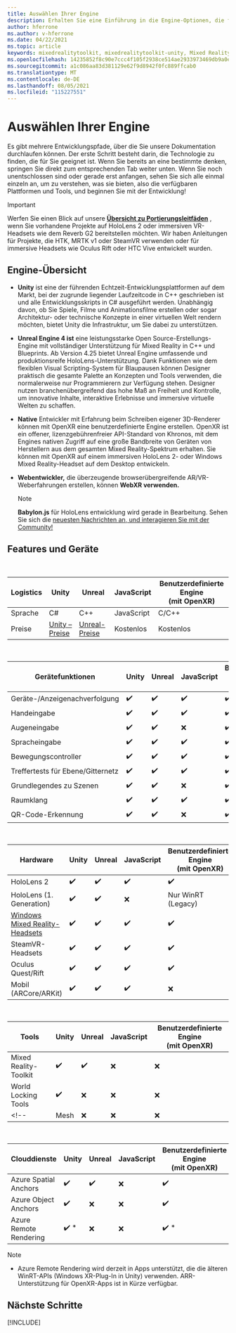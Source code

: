 ```yaml
---
title: Auswählen Ihrer Engine
description: Erhalten Sie eine Einführung in die Engine-Optionen, die für Mixed Reality Entwicklung für HoloLens UND VR verfügbar sind.
author: hferrone
ms.author: v-hferrone
ms.date: 04/22/2021
ms.topic: article
keywords: mixedrealitytoolkit, mixedrealitytoolkit-unity, Mixed Reality-Headset, Windows Mixed Reality-Headset, Virtual Reality-Headset, Unity
ms.openlocfilehash: 14235852f8c90e7ccc4f105f2938ce514ae2933973469db9a0e01bd03d2c1b6d
ms.sourcegitcommit: a1c086aa83d381129e62f9d8942f0fc889ffcab0
ms.translationtype: MT
ms.contentlocale: de-DE
ms.lasthandoff: 08/05/2021
ms.locfileid: "115227551"
---
```

# <a name="choosing-your-engine"></a>Auswählen Ihrer Engine

Es gibt mehrere Entwicklungspfade, über die Sie unsere Dokumentation durchlaufen können. Der erste Schritt besteht darin, die Technologie zu finden, die für Sie geeignet ist. Wenn Sie bereits an eine bestimmte denken, springen Sie direkt zum entsprechenden Tab weiter unten. Wenn Sie noch unentschlossen sind oder gerade erst anfangen, sehen Sie sich alle einmal einzeln an, um zu verstehen, was sie bieten, also die verfügbaren Plattformen und Tools, und beginnen Sie mit der Entwicklung!

> [!IMPORTANT]
> Werfen Sie einen Blick auf unsere **[Übersicht zu Portierungsleitfäden](porting-apps/porting-overview.md)** , wenn Sie vorhandene Projekte auf HoloLens 2 oder immersiven VR-Headsets wie dem Reverb G2 bereitstellen möchten. Wir haben Anleitungen für Projekte, die HTK, MRTK v1 oder SteamVR verwenden oder für immersive Headsets wie Oculus Rift oder HTC Vive entwickelt wurden.

## <a name="engine-overview"></a>Engine-Übersicht

* **Unity** ist eine der führenden Echtzeit-Entwicklungsplattformen auf dem Markt, bei der zugrunde liegender Laufzeitcode in C++ geschrieben ist und alle Entwicklungsskripts in C# ausgeführt werden. Unabhängig davon, ob Sie Spiele, Filme und Animationsfilme erstellen oder sogar Architektur- oder technische Konzepte in einer virtuellen Welt rendern möchten, bietet Unity die Infrastruktur, um Sie dabei zu unterstützen.

* **Unreal Engine 4 ist** eine leistungsstarke Open Source-Erstellungs-Engine mit vollständiger Unterstützung für Mixed Reality in C++ und Blueprints. Ab Version 4.25 bietet Unreal Engine umfassende und produktionsreife HoloLens-Unterstützung. Dank Funktionen wie dem flexiblen Visual Scripting-System für Blaupausen können Designer praktisch die gesamte Palette an Konzepten und Tools verwenden, die normalerweise nur Programmierern zur Verfügung stehen. Designer nutzen branchenübergreifend das hohe Maß an Freiheit und Kontrolle, um innovative Inhalte, interaktive Erlebnisse und immersive virtuelle Welten zu schaffen.

* **Native** Entwickler mit Erfahrung beim Schreiben eigener 3D-Renderer können mit OpenXR eine benutzerdefinierte Engine erstellen. OpenXR ist ein offener, lizenzgebührenfreier API-Standard von Khronos, mit dem Engines nativen Zugriff auf eine große Bandbreite von Geräten von Herstellern aus dem gesamten Mixed Reality-Spektrum erhalten. Sie können mit OpenXR auf einem immersiven HoloLens 2- oder Windows Mixed Reality-Headset auf dem Desktop entwickeln.

* **Webentwickler,** die überzeugende browserübergreifende AR/VR-Weberfahrungen erstellen, können **WebXR verwenden.**

    > [!NOTE]
    > **Babylon.js** für HoloLens entwicklung wird gerade in Bearbeitung. Sehen Sie sich die [neuesten Nachrichten an, und interagieren Sie mit der Community!](https://doc.babylonjs.com/divingDeeper/webXR/introToWebXR)

<!-- Babylon is a Javascript-based, open source, 3D graphics engine capable of powering 3D scenes in a web browser. Babylon.js 4.2+ includes support for WebXR. With Babylon React Native, you can even build cross-platform native     applications for PC, mobile, and mixed reality devices. -->

## <a name="features-and-devices"></a>Features und Geräte

<br>

| Logistics | Unity | Unreal | JavaScript | Benutzerdefinierte Engine <br>(mit OpenXR) |
|---|---|---|---|---|
| Sprache | C# | C++ | JavaScript | C/C++ |
| Preise | [Unity – Preise](https://store.unity.com/#plans-individual) | [Unreal-Preise](https://www.unrealengine.com/download) | Kostenlos | Kostenlos |

<br>

| Gerätefunktionen | Unity | Unreal | JavaScript | Benutzerdefinierte Engine <br>(mit OpenXR) |
|---|---|---|---|---|
| Geräte-/Anzeigenachverfolgung | ✔️ | ✔️ | ✔️ | ✔️ |
| Handeingabe | ✔️ | ✔️ | ✔️ | ✔️ |
| Augeneingabe | ✔️ | ✔️ | ❌ | ✔️ |
| Spracheingabe | ✔️ | ✔️ | ✔️ | ✔️ |
| Bewegungscontroller | ✔️ | ✔️ | ✔️ | ✔️ |
| Treffertests für Ebene/Gitternetz | ✔️ | ✔️ | ✔️ | ✔️ |
| Grundlegendes zu Szenen | ✔️ | ✔️ | ❌ | ✔️ |
| Raumklang | ✔️ | ✔️ | ✔️ | ✔️ |
| QR-Code-Erkennung | ✔️ | ✔️ | ❌ | ✔️ |

<br>

| Hardware | Unity | Unreal | JavaScript | Benutzerdefinierte Engine <br>(mit OpenXR) |
|---|---|---|---|---|
| HoloLens 2 | ✔️ | ✔️ | ✔️ | ✔️ |
| HoloLens (1. Generation) | ✔️ | ✔️ | ❌ | Nur WinRT (Legacy) |
| [Windows Mixed Reality-Headsets](../discover/immersive-headset-hardware-details.md) | ✔️ | ✔️ | ✔️ | ✔️ |
| SteamVR-Headsets | ✔️ | ✔️ | ✔️ | ✔️ |
| Oculus Quest/Rift | ✔️ | ✔️ | ✔️ | ✔️ |
| Mobil (ARCore/ARKit) | ✔️ | ✔️ | ✔️ | ❌ |

<br>

| Tools | Unity | Unreal | JavaScript | Benutzerdefinierte Engine <br>(mit OpenXR) |
|---|---|---|---|---|
| Mixed Reality-Toolkit | ✔️ | ✔️ | ❌  | ❌ |
| World Locking Tools | ✔️ | ❌ | ❌  | ❌ |
<!-- | Mesh | ❌ | ❌ | ❌ | ❌ | -->

<br>

| Clouddienste | Unity | Unreal | JavaScript | Benutzerdefinierte Engine <br>(mit OpenXR) |
|---|---|---|---|---|
| Azure Spatial Anchors | ✔️ | ✔️ | ❌ | ✔️ |
| Azure Object Anchors | ✔️ | ❌ | ❌ | ✔️ |
| Azure Remote Rendering | ✔️ * | ❌ | ❌ | ✔️ * |

> [!NOTE]
> * Azure Remote Rendering wird derzeit in Apps unterstützt, die die älteren WinRT-APIs (Windows XR-Plug-In in Unity) verwenden. ARR-Unterstützung für OpenXR-Apps ist in Kürze verfügbar.

## <a name="next-steps"></a>Nächste Schritte

[!INCLUDE[](includes/tools-next-steps.md)]